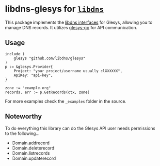 libdns-glesys for [`libdns`](https://github.com/libdns/libdns)
==============================================================

This package implements the [libdns interfaces](https://github.com/libdns/libdns) for Glesys, allowing you to manage DNS records.
It utilizes [glesys-go](https://github.com/glesys/glesys-go) for API communication.

## Usage
```golang
include (
    glesys "github.com/libdns/glesys"
)
p := &glesys.Provider{
    Project: "your project/username usually clXXXXXX",
    ApiKey: "api-key",
}

zone := "example.org"
records, err := p.GetRecords(ctx, zone)
```
For more examples check the `_examples` folder in the source.

## Noteworthy
To do everything this library can do the Glesys API user needs permissions to the following...

- Domain.addrecord
- Domain.deleterecord
- Domain.listrecords
- Domain.updaterecord

